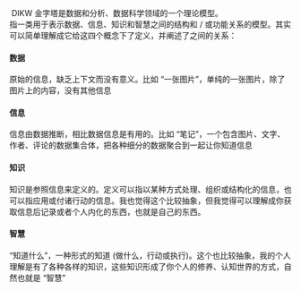  DIKW 金字塔是数据和分析、数据科学领域的一个理论模型。  
指一类用于表示数据、信息、知识和智慧之间的结构和 / 或功能关系的模型。其实可以简单理解成它给这四个概念下了定义，并阐述了之间的关系：  
#### 数据  
原始的信息，缺乏上下文而没有意义。比如 “一张图片”，单纯的一张图片，除了图片上的内容，没有其他信息  
#### 信息  
信息由数据推断，相比数据信息是有用的。比如 “笔记”，一个包含图片、文字、作者、评论的数据集合体，把各种细分的数据聚合到一起让你知道信息  
#### 知识  
知识是参照信息来定义的。定义可以指以某种方式处理、组织或结构化的信息，也可以指应用或付诸行动的信息。我也觉得这个比较抽象，但我觉得可以理解成你获取信息后记录或者个人内化的东西，也就是自己的东西。  
#### 智慧  
“知道什么”，一种形式的知道 (做什么，行动或执行)。这个也比较抽象，我的个人理解是有了各种各样的知识，这些知识形成了你个人的修养、认知世界的方式，自然也就是 “智慧”